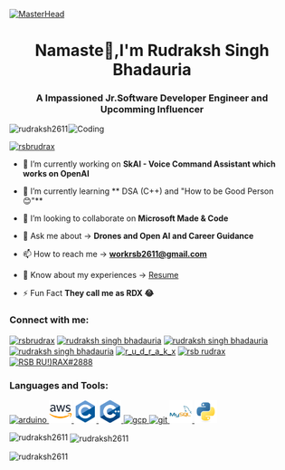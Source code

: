 [![MasterHead](https://camo.githubusercontent.com/5dc6ee33381917e41fc9c4951799268998f11a9b864399bf79a0842e4f9b194d/68747470733a2f2f692e696d6775722e636f6d2f315a76566b44632e676966)](https://rishavchanda.io)
<h1 align="center">Namaste🙏,I'm Rudraksh Singh Bhadauria</h1>
<h3 align="center">A Impassioned Jr.Software Developer Engineer and Upcomming Influencer</h3>
<img align="right" alt="Coding" width="400" src="https://camo.githubusercontent.com/c1dcb74cc1c1835b1d716f5051499a2814c683c806b15f04b0eba492863703e9/68747470733a2f2f63646e2e6472696262626c652e636f6d2f75736572732f3733303730332f73637265656e73686f74732f363538313234332f6176656e746f2e676966">

<p align="left"> <img src="https://komarev.com/ghpvc/?username=rudraksh2611&label=Profile%20views&color=0e75b6&style=flat" alt="rudraksh2611" /> </p>

<p align="left"> <a href="https://twitter.com/rsbrudrax" target="blank"><img src="https://img.shields.io/twitter/follow/rsbrudrax?logo=twitter&style=for-the-badge" alt="rsbrudrax" /></a> </p>

- 🔭 I’m currently working on **SkAI - Voice Command Assistant which works on OpenAI**

- 🌱 I’m currently learning ** DSA (C++) and "How to be Good Person 😊"**

- 👯 I’m looking to collaborate on **Microsoft Made & Code**

- 💬 Ask me about -> **Drones and Open AI and Career Guidance**

- 📫 How to reach me -> **workrsb2611@gmail.com**

- 📄 Know about my experiences ->  [Resume](https://drive.google.com/file/d/1SrNOeloLQVgBnof8vFZkiXmwU8fiSjpf/view?usp=share_link)

- ⚡ Fun Fact **They call me as RDX 😂**

<h3 align="left">Connect with me:</h3>
<p align="left">
<a href="https://twitter.com/rsbrudrax" target="blank"><img align="center" src="https://raw.githubusercontent.com/rahuldkjain/github-profile-readme-generator/master/src/images/icons/Social/twitter.svg" alt="rsbrudrax" height="30" width="40" /></a>
<a href="https://linkedin.com/in/rudraksh singh bhadauria" target="blank"><img align="center" src="https://raw.githubusercontent.com/rahuldkjain/github-profile-readme-generator/master/src/images/icons/Social/linked-in-alt.svg" alt="rudraksh singh bhadauria" height="30" width="40" /></a>
<a href="https://stackoverflow.com/users/rudraksh singh bhadauria" target="blank"><img align="center" src="https://raw.githubusercontent.com/rahuldkjain/github-profile-readme-generator/master/src/images/icons/Social/stack-overflow.svg" alt="rudraksh singh bhadauria" height="30" width="40" /></a>
<a href="https://fb.com/rudraksh singh bhadauria" target="blank"><img align="center" src="https://raw.githubusercontent.com/rahuldkjain/github-profile-readme-generator/master/src/images/icons/Social/facebook.svg" alt="rudraksh singh bhadauria" height="30" width="40" /></a>
<a href="https://instagram.com/r_u_d_r_a_k_x" target="blank"><img align="center" src="https://raw.githubusercontent.com/rahuldkjain/github-profile-readme-generator/master/src/images/icons/Social/instagram.svg" alt="r_u_d_r_a_k_x" height="30" width="40" /></a>
<a href="https://www.youtube.com/c/rsb rudrax" target="blank"><img align="center" src="https://raw.githubusercontent.com/rahuldkjain/github-profile-readme-generator/master/src/images/icons/Social/youtube.svg" alt="rsb rudrax" height="30" width="40" /></a>
<a href="https://discord.gg/RSB RU!)RAX#2888" target="blank"><img align="center" src="https://raw.githubusercontent.com/rahuldkjain/github-profile-readme-generator/master/src/images/icons/Social/discord.svg" alt="RSB RU!)RAX#2888" height="30" width="40" /></a>
</p>

<h3 align="left">Languages and Tools:</h3>
<p align="left"> <a href="https://www.arduino.cc/" target="_blank" rel="noreferrer"> <img src="https://cdn.worldvectorlogo.com/logos/arduino-1.svg" alt="arduino" width="40" height="40"/> </a> <a href="https://aws.amazon.com" target="_blank" rel="noreferrer"> <img src="https://raw.githubusercontent.com/devicons/devicon/master/icons/amazonwebservices/amazonwebservices-original-wordmark.svg" alt="aws" width="40" height="40"/> </a> <a href="https://www.cprogramming.com/" target="_blank" rel="noreferrer"> <img src="https://raw.githubusercontent.com/devicons/devicon/master/icons/c/c-original.svg" alt="c" width="40" height="40"/> </a> <a href="https://www.w3schools.com/cpp/" target="_blank" rel="noreferrer"> <img src="https://raw.githubusercontent.com/devicons/devicon/master/icons/cplusplus/cplusplus-original.svg" alt="cplusplus" width="40" height="40"/> </a> <a href="https://cloud.google.com" target="_blank" rel="noreferrer"> <img src="https://www.vectorlogo.zone/logos/google_cloud/google_cloud-icon.svg" alt="gcp" width="40" height="40"/> </a> <a href="https://git-scm.com/" target="_blank" rel="noreferrer"> <img src="https://www.vectorlogo.zone/logos/git-scm/git-scm-icon.svg" alt="git" width="40" height="40"/> </a> <a href="https://www.mysql.com/" target="_blank" rel="noreferrer"> <img src="https://raw.githubusercontent.com/devicons/devicon/master/icons/mysql/mysql-original-wordmark.svg" alt="mysql" width="40" height="40"/> </a> <a href="https://www.python.org" target="_blank" rel="noreferrer"> <img src="https://raw.githubusercontent.com/devicons/devicon/master/icons/python/python-original.svg" alt="python" width="40" height="40"/> </a> </p>

<p><img align="left" src="https://github-readme-stats.vercel.app/api/top-langs?username=rudraksh2611&show_icons=true&locale=en&layout=compact" alt="rudraksh2611" /></p>

<p>&nbsp;<img align="center" src="https://github-readme-stats.vercel.app/api?username=rudraksh2611&show_icons=true&locale=en" alt="rudraksh2611" /></p>

<p><img align="center" src="https://github-readme-streak-stats.herokuapp.com/?user=rudraksh2611&" alt="rudraksh2611" /></p>
